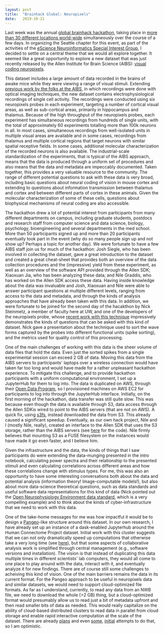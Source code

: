 ```yaml
---
layout: post
title:  "Brainhack Global: Neuropixels"
date:   2019-10-21
---
```


Last week was the annual [global brainhack hackathon](http://www.brainhack.org/global2019/),
taking place in [more than 30 different locations world-wide](http://www.brainhack.org/global2019/locations/)
simultaneously over the course of a few days. In organizing the Seattle chapter for this event, as part of the activities of
the [eScience Neuroinformatics Special Interest Group](https://uwescience.github.io/neuroinformatics/),
I decided to settle on a central theme that we would all explore together. It seemed like a great opportunity to
explore a new dataset that was just recently released by the Allen Institute for
Brain Science (AIBS):
[visual coding neuropixels](https://portal.brain-map.org/explore/circuits/visual-coding-neuropixels).

This dataset includes a large amount of data recorded in the brains of awake
mice while they were viewing a range of visual stimuli. Extending
[previous work by the folks at the AIBS](https://observatory.brain-map.org/visualcoding/overview), in which
recordings were done with optical imaging techniques, the new dataset contains
electrophysiological recordings of single cell activity. The recordings were
conducted using six neuropixels probes in each experiment, targeting a number of
cortical visual areas, as well as sub-cortical areas, primarily in hippocampus
and thalamus. Because of the high throughput of the neuropixels probes, each
experiment has simultaneous recordings from hundreds of single units, with the
total of approximately 60 experiments totalling more than 100k neurons in all. In
most cases, simultaneous recordings from well-isolated units in multiple visual
areas are available and in some cases, recordings from thalamus and multiple
cortical regions that target neurons with similar spatial receptive fields. In
some cases, additional molecular characterization of the recorded neurons is
also available. The industrial-scale standardization of the experiments, that is
typical of the AIBS approach, means that the data is produced through a uniform
set of procedures and also means that the data and metadata are impeccably
documented. Taken together, this provides a very valuable resource to the
community. The range of different potential questions to ask with these data is
very broad, including basic questions about neural coding of vision in mouse
cortex and extending to questions about information transmission between
thalamus and cortex and between different parts of cortex in these animals.
Given the molecular characterization of some of these cells, questions about
biophysical mechanisms of neural coding are also accessible.

The hackathon drew a lot of potential interest from participants from many
different departments on campus, including graduate students, postdocs and
research staff from computer science and data science, biology, psychology,
bioengineering and several departments in the med school. More than 50
participants signed up and more than 20 participants eventually took part in the
event (why do so many people sign up and not show up? Perhaps a topic for
another day). We were fortunate to have a few AIBS staff join us for much of the
hackathon: Josh Siegle, who has been involved in collecting the dataset, gave a
great introduction to the dataset and created a great cheat-sheet that provides
both an overview of the data collection procedures and the (impressive) yield
from these experiment, as well as an overview of the software API provided
through the Allen SDK; Xiaoxuan Jia, who has been analyzing these data; and Nile
Graddis, who has worked on the Allen SDK access these data. Having inside
knowledge about the data was invaluable and Josh, Xiaoxuan and Nile were able to
answer participant questions at multiple different levels, ranging from access
to the data and metadata, and through the kinds of analysis approaches that have
already been taken with this data. In addition, we were fortunate to be joined
for the second day of the hacakthon by Nick Steinmetz, a member of faculty here
at UW, and one of the developers of the neuropixels probe, whose [recent work with this technique](https://www.biorxiv.org/content/10.1101/474437v1)
impressively demonstrates the kinds of questions that can be asked with this
kind of dataset. Nick gave a presentation about the technique used to sort the
wave forms captured by the probes into different functional units (spike
sorting), and the metrics used for quality control of this processing.

One of the main challenges of working with this data is the sheer volume of data
files that hold the data. Even just the sorted spikes from a single experimental
session can exceed 2 GB of data. Moving this data from the AIBS servers to
participants' laptops over a wireless connection would have taken far too long
and would have made for a rather unpleasant hackathon experience. To mitigate
this challenge, and to provide hackathon participants with a uniform
computational environment, I set up a JupyterHub for them to log into. The data
is duplicated on AWS, through their [Open Data Program](https://registry.opendata.aws/allen-brain-observatory/), so I
provisioned machines on AWS EC2 for participants to log into through the
JupyterHub interface. Initially, on the first morning of the hackathon, data
transfer was still quite slow. This was because even though the data is
available through S3, data access through the Allen SDKis wired to point to the
AIBS servers (that are not on AWS). A quick fix, using
[s3fs](https://s3fs.readthedocs.io/en/latest/), instead downloaded the data from
S3. This already caused a significant speedup. Eventually, as our own hack
project, Nile and I (mostly Nile, really), created an interface to the Allen SDK
that uses the S3 storage, rather than the AIBS servers (see
[here](https://github.com/nrdg/brainhack2019-notebooks) for the code). Nile firmly believes that mounting S3 as a FUSE filesystem on the instances would have made it go even faster, and I believe him.

Given the infrastructure and the data, the kinds of things that I saw
participants do were extending the data-munging presented in the intro notebook,
calculating power spectra and their relationship to the presented stimuli and
even calculating correlations across different areas and how these correlations
change with stimulus types. For me, this was also an opportunity to have some interesting conversations both
about the data and potential analysis (information theory! Image-computable
models!), but also about more data-science theoretical questions, such as data
standards and useful software data representations for this kind of data (Nick
pointed out the [Open Neurophysiology Environment data standard](https://ibllib.readthedocs.io/en/latest/04_reference.html),
which is a very compelling example) and to think about the kinds of cyber-infrastructure that we need to work with this data.

One of the take-home messages for me was how impactful it would be to
design a [Pangeo](http://pangeo.io/)-like structure around this dataset. In our
own research, I have already set up an instance of a dask-enabled Jupyterhub
around the Human Connectome Project dataset. Initial work with this cluster
suggests that we can not only dramatically speed up computations that otherwise
take a very long time (see [here](https://arokem.github.io/rokem-research/2019/10/07/tractography-dask.html)),
but that some aspects of collaborative analysis work is simplified through
central management (e.g., software versions and installation). The vision is that instead of duplicating this data multiple times in different scientists' lab computers, they would all come to one place to play around with the data, interact with it, and eventually analyze it for new findings. There are
of course still some challenges to acheiving this kind of vision. One of the main barriers remains
the data in its current format. For the Pangeo approach to be useful in neuropixels data and similar datasets, we would need to
support cloud-optimized file formats. As far as I understand, currently, to
read any data from an NWB file, we need to download the whole (>2 GB) thing, but
a cloud-optimized format would presumably allow us to read just a bit of metadata
upfront and then read smaller bits of data as needed. This would really capitalize on the ability of cloud-based distributed clusters to read data in parallel from cloud storage and enable rapid interactive computation at the scale of the dataset. There are already [plans](https://github.com/NeurodataWithoutBorders/pynwb/issues/230) and even [some](https://neurodatawithoutborders.github.io/nwb_hackathons/HCK06_2019_Janelia/projects/ZARR/), [initial](https://neurodatawithoutborders.github.io/nwb_hackathons/HCK06_2019_Janelia/projects/Exdir/) attempts to do that, so I am optimistic.